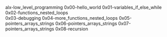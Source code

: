 alx-low_level_programming
0x00-hello_world 
0x01-variables_if_else_while
0x02-functions_nested_loops                 
0x03-debugging
0x04-more_functions_nested_loops
0x05-pointers_arrays_strings
0x06-pointers_arrays_strings
0x07-pointers_arrays_strings
0x08-recursion

